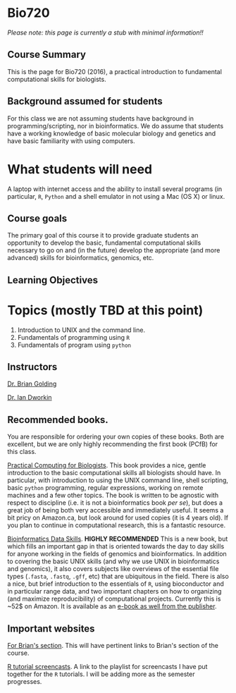 # Bio720

*Please note: this page is currently a stub with minimal information!!*

## Course Summary
This is the page for Bio720 (2016), a practical introduction to fundamental computational skills for biologists. 

## Background assumed for students
For this class we are not assuming students have background in programming/scripting, nor in bioinformatics. We do assume that students have a working knowledge of basic molecular biology and genetics and have basic familiarity with using computers.

# What students will need
A laptop with internet access and the ability to install several programs (in particular, `R`, `Python` and a shell emulator in not using a Mac (OS X) or linux.

## Course goals
The primary goal of this course it to provide graduate students an opportunity to develop the basic, fundamental computational skills necessary to go on and (in the future) develop the appropriate (and more advanced) skills for bioinformatics, genomics, etc.

## Learning Objectives

# Topics (mostly TBD at this point)
1. Introduction to UNIX and the command line.
2. Fundamentals of programming using `R`
3. Fundamentals of program using `python`

## Instructors
[Dr. Brian Golding](http://helix.biology.mcmaster.ca/)


[Dr. Ian Dworkin](https://scholar.google.com/citations?user=Iium3AEAAAAJ&hl=)

## Recommended books. 
You are responsible for ordering your own copies of these books. Both are excellent, but we are only highly recommending the first book (PCfB) for this class.

[Practical Computing for Biologists](http://www.amazon.com/s/ref=nb_sb_ss_c_0_24?url=search-alias%3Dstripbooks&field-keywords=practical+computing+for+biologists&sprefix=practical+computing+for+biologists%2Caps%2C144). This book provides a nice, gentle introduction to the basic computational skills all biologists should have. In particular, with introduction to using the UNIX command line, shell scripting, basic `python` programming, regular expressions, working on remote machines and a few other topics. The book is written to be agnostic with respect to discipline (i.e. it is not a bioinformatics book *per se*), but does a great job of being both very accessible and immediately useful. It seems a bit pricy on Amazon.ca, but look around for used copies (it is 4 years old). If you plan to continue in computational research, this is a fantastic resource.

[Bioinformatics Data Skills](http://www.amazon.ca/Bioinformatics-Data-Skills-Reproducible-Research/dp/1449367372/ref=sr_1_1?s=books&ie=UTF8&qid=1440614667&sr=1-1&keywords=bioinformatics+data+skills). **HIGHLY RECOMMENDED** This is a new book, but which fills an important gap in that is oriented towards the day to day skills for anyone working in the fields of genomics and bioinformatics. In addition to covering the basic UNIX skills (and why we use UNIX in bioinformatics and genomics), it also covers subjects like overviews of the essential file types (`.fasta`, `.fastq`, `.gff`, etc) that are ubiquitous in the field. There is also a nice, but brief introduction to the essentials of `R`, using bioconductor and in particular range data, and two important chapters on how to organizing (and maximize reproducibility) of computational projects. Currently this is ~52$ on Amazon. It is available as an [e-book as well from the publisher](http://shop.oreilly.com/product/0636920030157.do).


## Important websites

[For Brian's section](http://helix.mcmaster.ca/720.html). This will have pertinent links to Brian's section of the course.

[R tutorial screencasts](https://www.youtube.com/playlist?list=PLgwACOw1w4Eccc3DYzlL0PWIBSbCZl0C0). A link to the playlist for screencasts I have put together for the `R` tutorials. I will be adding more as the semester progresses.
